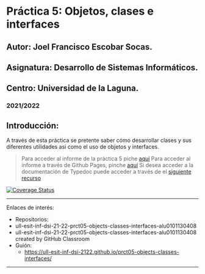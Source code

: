 # Práctica 5: Objetos, clases e interfaces
## Autor: Joel Francisco Escobar Socas.
## Asignatura: Desarrollo de Sistemas Informáticos.
## Centro: Universidad de la Laguna.
### 2021/2022

## Introducción:
A través de esta práctica se pretente saber cómo desarrollar clases y sus diferentes utilidades asi como el uso de objetos y interfaces.
> Para acceder al informe de la práctica 5 piche [aquí]()
> Para acceder al informe a través de Github Pages, pinche [aquí]()
> Si desea acceder a la documentación de Typedoc puede acceder a través de el [siguiente recurso]()

[![Coverage Status](https://coveralls.io/repos/github/ULL-ESIT-INF-DSI-2122/ull-esit-inf-dsi-21-22-prct05-objects-classes-interfaces-alu0101130408/badge.svg?branch=main)](https://coveralls.io/github/ULL-ESIT-INF-DSI-2122/ull-esit-inf-dsi-21-22-prct05-objects-classes-interfaces-alu0101130408?branch=main)

---

Enlaces de interés:
* Repositorios:
* ull-esit-inf-dsi-21-22-prct05-objects-classes-interfaces-alu0101130408
* ull-esit-inf-dsi-21-22-prct05-objects-classes-interfaces-alu0101130408 created by GitHub Classroom
* Guión:
  * https://ull-esit-inf-dsi-2122.github.io/prct05-objects-classes-interfaces/

---
